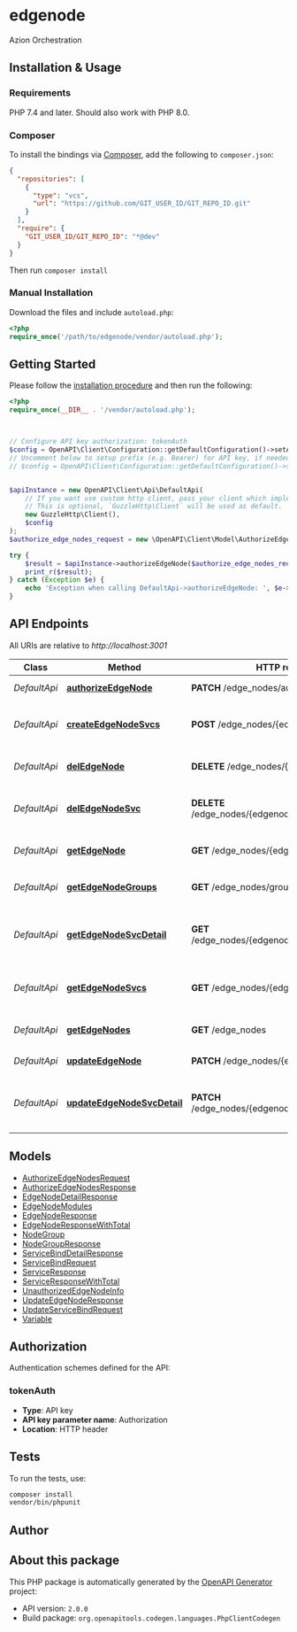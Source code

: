 # edgenode

Azion Orchestration


## Installation & Usage

### Requirements

PHP 7.4 and later.
Should also work with PHP 8.0.

### Composer

To install the bindings via [Composer](https://getcomposer.org/), add the following to `composer.json`:

```json
{
  "repositories": [
    {
      "type": "vcs",
      "url": "https://github.com/GIT_USER_ID/GIT_REPO_ID.git"
    }
  ],
  "require": {
    "GIT_USER_ID/GIT_REPO_ID": "*@dev"
  }
}
```

Then run `composer install`

### Manual Installation

Download the files and include `autoload.php`:

```php
<?php
require_once('/path/to/edgenode/vendor/autoload.php');
```

## Getting Started

Please follow the [installation procedure](#installation--usage) and then run the following:

```php
<?php
require_once(__DIR__ . '/vendor/autoload.php');



// Configure API key authorization: tokenAuth
$config = OpenAPI\Client\Configuration::getDefaultConfiguration()->setApiKey('Authorization', 'YOUR_API_KEY');
// Uncomment below to setup prefix (e.g. Bearer) for API key, if needed
// $config = OpenAPI\Client\Configuration::getDefaultConfiguration()->setApiKeyPrefix('Authorization', 'Bearer');


$apiInstance = new OpenAPI\Client\Api\DefaultApi(
    // If you want use custom http client, pass your client which implements `GuzzleHttp\ClientInterface`.
    // This is optional, `GuzzleHttp\Client` will be used as default.
    new GuzzleHttp\Client(),
    $config
);
$authorize_edge_nodes_request = new \OpenAPI\Client\Model\AuthorizeEdgeNodesRequest(); // \OpenAPI\Client\Model\AuthorizeEdgeNodesRequest

try {
    $result = $apiInstance->authorizeEdgeNode($authorize_edge_nodes_request);
    print_r($result);
} catch (Exception $e) {
    echo 'Exception when calling DefaultApi->authorizeEdgeNode: ', $e->getMessage(), PHP_EOL;
}

```

## API Endpoints

All URIs are relative to *http://localhost:3001*

Class | Method | HTTP request | Description
------------ | ------------- | ------------- | -------------
*DefaultApi* | [**authorizeEdgeNode**](docs/Api/DefaultApi.md#authorizeedgenode) | **PATCH** /edge_nodes/authorize | Authorize edge-node
*DefaultApi* | [**createEdgeNodeSvcs**](docs/Api/DefaultApi.md#createedgenodesvcs) | **POST** /edge_nodes/{edgenodeId}/services | Create an edge-node Service association
*DefaultApi* | [**delEdgeNode**](docs/Api/DefaultApi.md#deledgenode) | **DELETE** /edge_nodes/{edgenodeId} | Delete edge-node by ID
*DefaultApi* | [**delEdgeNodeSvc**](docs/Api/DefaultApi.md#deledgenodesvc) | **DELETE** /edge_nodes/{edgenodeId}/services/{bindId} | Delete an edge-node Service association
*DefaultApi* | [**getEdgeNode**](docs/Api/DefaultApi.md#getedgenode) | **GET** /edge_nodes/{edgenodeId} | Return edge-node by ID
*DefaultApi* | [**getEdgeNodeGroups**](docs/Api/DefaultApi.md#getedgenodegroups) | **GET** /edge_nodes/groups | Return edge-node groups
*DefaultApi* | [**getEdgeNodeSvcDetail**](docs/Api/DefaultApi.md#getedgenodesvcdetail) | **GET** /edge_nodes/{edgenodeId}/services/{bindId} | Return edge-node Service association by ID
*DefaultApi* | [**getEdgeNodeSvcs**](docs/Api/DefaultApi.md#getedgenodesvcs) | **GET** /edge_nodes/{edgenodeId}/services | Return edge-node Services association
*DefaultApi* | [**getEdgeNodes**](docs/Api/DefaultApi.md#getedgenodes) | **GET** /edge_nodes | Return edge-nodes
*DefaultApi* | [**updateEdgeNode**](docs/Api/DefaultApi.md#updateedgenode) | **PATCH** /edge_nodes/{edgenodeId} | Update edge-node
*DefaultApi* | [**updateEdgeNodeSvcDetail**](docs/Api/DefaultApi.md#updateedgenodesvcdetail) | **PATCH** /edge_nodes/{edgenodeId}/services/{bindId} | Update edge-node Service association by ID

## Models

- [AuthorizeEdgeNodesRequest](docs/Model/AuthorizeEdgeNodesRequest.md)
- [AuthorizeEdgeNodesResponse](docs/Model/AuthorizeEdgeNodesResponse.md)
- [EdgeNodeDetailResponse](docs/Model/EdgeNodeDetailResponse.md)
- [EdgeNodeModules](docs/Model/EdgeNodeModules.md)
- [EdgeNodeResponse](docs/Model/EdgeNodeResponse.md)
- [EdgeNodeResponseWithTotal](docs/Model/EdgeNodeResponseWithTotal.md)
- [NodeGroup](docs/Model/NodeGroup.md)
- [NodeGroupResponse](docs/Model/NodeGroupResponse.md)
- [ServiceBindDetailResponse](docs/Model/ServiceBindDetailResponse.md)
- [ServiceBindRequest](docs/Model/ServiceBindRequest.md)
- [ServiceResponse](docs/Model/ServiceResponse.md)
- [ServiceResponseWithTotal](docs/Model/ServiceResponseWithTotal.md)
- [UnauthorizedEdgeNodeInfo](docs/Model/UnauthorizedEdgeNodeInfo.md)
- [UpdateEdgeNodeResponse](docs/Model/UpdateEdgeNodeResponse.md)
- [UpdateServiceBindRequest](docs/Model/UpdateServiceBindRequest.md)
- [Variable](docs/Model/Variable.md)

## Authorization

Authentication schemes defined for the API:
### tokenAuth

- **Type**: API key
- **API key parameter name**: Authorization
- **Location**: HTTP header


## Tests

To run the tests, use:

```bash
composer install
vendor/bin/phpunit
```

## Author



## About this package

This PHP package is automatically generated by the [OpenAPI Generator](https://openapi-generator.tech) project:

- API version: `2.0.0`
- Build package: `org.openapitools.codegen.languages.PhpClientCodegen`
